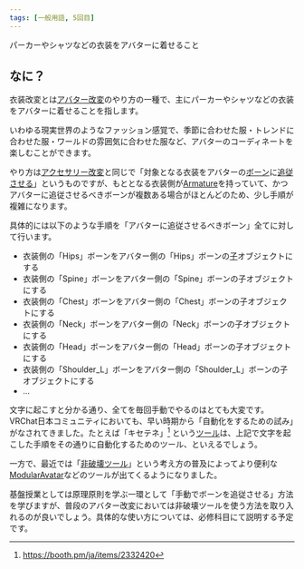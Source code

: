 ```yaml
---
tags: [一般用語, 5回目]
---
```


パーカーやシャツなどの衣装をアバターに着せること

## なに？

衣装改変とは[アバター改変](/docs/索引/あ行/アバター改変)のやり方の一種で、主にパーカーやシャツなどの衣装をアバターに着せることを指します。

いわゆる現実世界のようなファッション感覚で、季節に合わせた服・トレンドに合わせた服・ワールドの雰囲気に合わせた服など、アバターのコーディネートを楽しむことができます。

やり方は[アクセサリー改変](/docs/索引/あ行/アクセサリー改変)と同じで「対象となる衣装をアバターの[ボーン](/docs/索引/ABC/Bone)に[追従させる](/docs/索引/た行/追従する)」というものですが、もととなる衣装側が[Armature](/docs/索引/ABC/Armature)を持っていて、かつアバターに追従させるべきボーンが複数ある場合がほとんどのため、少し手順が複雑になります。

具体的には以下のような手順を「アバターに追従させるべきボーン」全てに対して行います。

- 衣装側の「Hips」ボーンをアバター側の「Hips」ボーンの[子](/docs/索引/か行/子-親子関係)オブジェクトにする
- 衣装側の「Spine」ボーンをアバター側の「Spine」ボーンの子オブジェクトにする
- 衣装側の「Chest」ボーンをアバター側の「Chest」ボーンの子オブジェクトにする
- 衣装側の「Neck」ボーンをアバター側の「Neck」ボーンの子オブジェクトにする
- 衣装側の「Head」ボーンをアバター側の「Head」ボーンの子オブジェクトにする
- 衣装側の「Shoulder_L」ボーンをアバター側の「Shoulder_L」ボーンの子オブジェクトにする
- ...

文字に起こすと分かる通り、全てを毎回手動でやるのはとても大変です。VRChat日本コミュニティにおいても、早い時期から「自動化をするための試み」がなされてきました。たとえば「キセテネ」[^1] という[ツール](/docs/索引/た行/ツール)は、上記で文字を起こした手順をその通りに自動化するためのツール、といえるでしょう。

一方で、最近では「[非破壊ツール](/docs/索引/は行/破壊的-非破壊的)」という考え方の普及によってより便利な[ModularAvatar](/docs/索引/MNO/ModularAvatar)などのツールが出てくるようになりました。

基盤授業としては原理原則を学ぶ一環として「手動でボーンを追従させる」方法を学びますが、普段のアバター改変においては非破壊ツールを使う方法を取り入れるのが良いでしょう。具体的な使い方については、必修科目にて説明する予定です。

[^1]: https://booth.pm/ja/items/2332420
